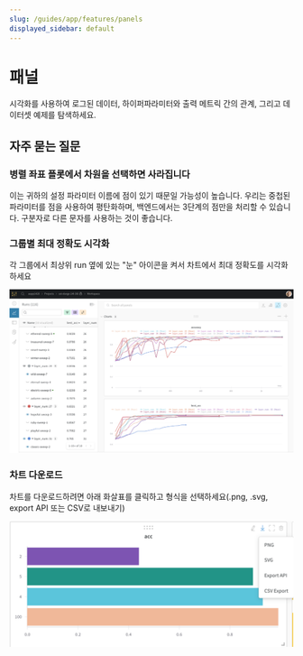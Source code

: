 ```yaml
---
slug: /guides/app/features/panels
displayed_sidebar: default
---
```


# 패널

시각화를 사용하여 로그된 데이터, 하이퍼파라미터와 출력 메트릭 간의 관계, 그리고 데이터셋 예제를 탐색하세요.

## 자주 묻는 질문

### 병렬 좌표 플롯에서 차원을 선택하면 사라집니다

이는 귀하의 설정 파라미터 이름에 점이 있기 때문일 가능성이 높습니다. 우리는 중첩된 파라미터를 점을 사용하여 평탄화하며, 백엔드에서는 3단계의 점만을 처리할 수 있습니다. 구분자로 다른 문자를 사용하는 것이 좋습니다.

### 그룹별 최대 정확도 시각화

각 그룹에서 최상위 run 옆에 있는 "눈" 아이콘을 켜서 차트에서 최대 정확도를 시각화하세요

![](/images/app_ui/visualize_max_accuracy.png)

### 차트 다운로드

차트를 다운로드하려면 아래 화살표를 클릭하고 형식을 선택하세요(.png, .svg, export API 또는 CSV로 내보내기)

![](/images/app_ui/download_charts.png)